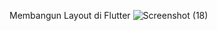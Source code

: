  Membangun Layout di Flutter
 ![Screenshot (18)](https://github.com/user-attachments/assets/e078a562-b80b-4a0c-96f6-11a78b07aae5)
